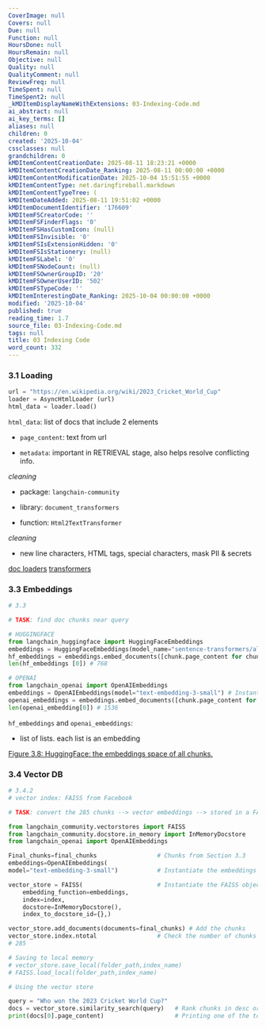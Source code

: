 ```yaml
---
CoverImage: null
Covers: null
Due: null
Function: null
HoursDone: null
HoursRemain: null
Objective: null
Quality: null
QualityComment: null
ReviewFreq: null
TimeSpent: null
TimeSpent2: null
_kMDItemDisplayNameWithExtensions: 03-Indexing-Code.md
ai_abstract: null
ai_key_terms: []
aliases: null
children: 0
created: '2025-10-04'
cssclasses: null
grandchildren: 0
kMDItemContentCreationDate: 2025-08-11 18:23:21 +0000
kMDItemContentCreationDate_Ranking: 2025-08-11 00:00:00 +0000
kMDItemContentModificationDate: 2025-10-04 15:51:55 +0000
kMDItemContentType: net.daringfireball.markdown
kMDItemContentTypeTree: (
kMDItemDateAdded: 2025-08-11 19:51:02 +0000
kMDItemDocumentIdentifier: '176609'
kMDItemFSCreatorCode: ''
kMDItemFSFinderFlags: '0'
kMDItemFSHasCustomIcon: (null)
kMDItemFSInvisible: '0'
kMDItemFSIsExtensionHidden: '0'
kMDItemFSIsStationery: (null)
kMDItemFSLabel: '0'
kMDItemFSNodeCount: (null)
kMDItemFSOwnerGroupID: '20'
kMDItemFSOwnerUserID: '502'
kMDItemFSTypeCode: ''
kMDItemInterestingDate_Ranking: 2025-10-04 00:00:00 +0000
modified: '2025-10-04'
published: true
reading_time: 1.7
source_file: 03-Indexing-Code.md
tags: null
title: 03 Indexing Code
word_count: 332
---
```


### 3.1 Loading

```python
url = "https://en.wikipedia.org/wiki/2023_Cricket_World_Cup"
loader = AsyncHtmlLoader (url)
html_data = loader.load()
```

`html_data`: list of docs that include 2 elements

- `page_content`: text from url

- `metadata`: important in RETRIEVAL stage, also helps resolve conflicting info.

*cleaning*

- package: `langchain-community`

- library: `document_transformers`

- function: `Html2Text­Transformer`

*cleaning*

- new line characters, HTML tags, special characters, mask PII & secrets

[doc loaders](https://python.langchain.com/docs/integrations/document_loaders/)
[transformers](https://python.langchain.com/docs/integrations/document_transformers/)


### 3.3 Embeddings

```python
# 3.3

# TASK: find doc chunks near query

# HUGGINGFACE
from langchain_huggingface import HuggingFaceEmbeddings
embeddings = HuggingFaceEmbeddings(model_name="sentence-transformers/all-mpnet-base-v2") # Instantiate embeddings object
hf_embeddings = embeddings.embed_documents([chunk.page_content for chunk in final_chunks]) # Create embeddings for all chunks
len(hf_embeddings [0]) # 768

# OPENAI
from langchain_openai import OpenAIEmbeddings
embeddings = OpenAIEmbeddings(model="text-embedding-3-small") # Instantiate embeddings object
openai_embeddings = embeddings.embed_documents([chunk.page_content for chunk in chunks]) # Create embeddings for all chunks
len(openai_embedding[0]) # 1536
```

`hf_embeddings` and `openai_embeddings`:

- list of lists. each list is an embedding

[Figure 3.8: HuggingFace: the embeddings space of all chunks.](https://learning.oreilly.com/api/v2/epubs/urn:orm:book:9781633435858/files/OEBPS/Images/CH03_F08_Kimothi.png)


### 3.4 Vector DB

```python
# 3.4.2
# vector index: FAISS from Facebook

# TASK: convert the 285 chunks --> vector embeddings --> stored in a FAISS vector index

from langchain_community.vectorstores import FAISS
from langchain_community.docstore.in_memory import InMemoryDocstore
from langchain_openai import OpenAIEmbeddings

Final_chunks=final_chunks                 # Chunks from Section 3.3
embeddings=OpenAIEmbeddings(
model="text-embedding-3-small")           # Instantiate the embeddings object

vector_store = FAISS(                     # Instantiate the FAISS object
    embedding_function=embeddings,
    index=index,
    docstore=InMemoryDocstore(),
    index_to_docstore_id={},)

vector_store.add_documents(documents=final_chunks) # Add the chunks
vector_store.index.ntotal                 # Check the number of chunks that have been indexed
# 285

# Saving to local memory
# vector_store.save_local(folder_path,index_name)
# FAISS.load_local(folder_path,index_name)
```


```python
# Using the vector store

query = "Who won the 2023 Cricket World Cup?"
docs = vector_store.similarity_search(query)   # Rank chunks in desc order of similarity
print(docs[0].page_content)                    # Printing one of the top-ranked chunk
```